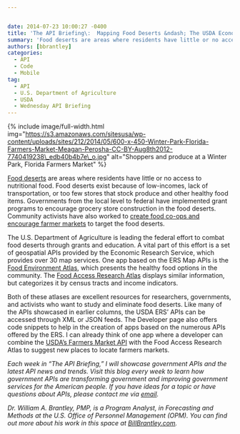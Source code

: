```yaml
---


date: 2014-07-23 10:00:27 -0400
title: 'The API Briefing\:  Mapping Food Deserts &ndash; The USDA Economic Research Service’sGIS Map Services'
summary: 'Food deserts are areas where residents have little or no access to nutritional food. Food deserts exist because of low-incomes, lack of transportation, or too few stores that stock produce and other healthy food items. Governments from the local level to federal have implemented grant programs to encourage grocery store construction in the food deserts.'
authors: [bbrantley]
categories:
  - API
  - Code
  - Mobile
tag:
  - API
  - U.S. Department of Agriculture
  - USDA
  - Wednesday API Briefing
---
```



{% include image/full-width.html img="https://s3.amazonaws.com/sitesusa/wp-content/uploads/sites/212/2014/05/600-x-450-Winter-Park-Florida-Farmers-Market-Meagan-Perosha-CC-BY-Aug8th2012-7740419238\_edb40b4b7e\_o.jpg" alt="Shoppers and produce at a Winter Park, Florida Farmers Market" %} 

<a href="http://americannutritionassociation.org/newsletter/usda-defines-food-deserts" target="_blank">Food deserts</a> are areas where residents have little or no access to nutritional food. Food deserts exist because of low-incomes, lack of transportation, or too few stores that stock produce and other healthy food items. Governments from the local level to federal have implemented grant programs to encourage grocery store construction in the food deserts. Community activists have also worked to <a href="http://foodtank.com/news/2013/05/five-innovative-solutions-from-food-desert-activists" target="_blank">create food co-ops and encourage farmer markets</a> to target the food deserts.

The U.S. Department of Agriculture is leading the federal effort to combat food deserts through grants and education. A vital part of this effort is a set of geospatial APIs provided by the Economic Research Service, which provides over 30 map services. One app based on the ERS Map APIs is the <a href="http://www.ers.usda.gov/data-products/food-environment-atlas/.aspx#.U82gUbFIky0" target="_blank">Food Environment Atlas</a>, which presents the healthy food options in the community. The <a href="http://www.ers.usda.gov/data-products/food-access-research-atlas/.aspx#.U82hRrFIky0" target="_blank">Food Access Research Atlas</a> displays similar information, but categorizes it by census tracts and income indicators.

Both of these atlases are excellent resources for researchers, governments, and activists who want to study and eliminate food deserts. Like many of the APIs showcased in earlier columns, the USDA ERS’ APIs can be accessed through XML or JSON feeds. The Developer page also offers code snippets to help in the creation of apps based on the numerous APIs offered by the ERS. I can already think of one app where a developer can combine the <a href="http://search.ams.usda.gov/farmersmarkets/v1/svcdesc.html" target="_blank">USDA’s Farmers Market API</a> with the Food Access Research Atlas to suggest new places to locate farmers markets.

_Each week in “The API Briefing,” I will showcase government APIs and the latest API news and trends. Visit this blog every week to learn how government APIs are transforming government and improving government services for the American people. If you have ideas for a topic or have questions about APIs, please contact me via <a href="mailto:%20William.Brantley@opm.gov" target="_blank">email</a>._

_Dr. William A. Brantley, PMP, is a Program Analyst, in Forecasting and Methods at the U.S. Office of Personnel Management (OPM). You can find out more about his work in this space at <a href="http://billbrantley.com/" target="_blank">BillBrantley.com</a>._

<div class="copyIcon copy0">
</div>

<div class="pasteIcon paste0">
</div>

<div class="notifyIcon">
</div>

<div class="copyIcon copy0">
</div>

<div class="pasteIcon paste0">
</div>

<div class="notifyIcon">
</div>